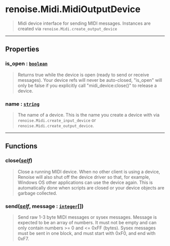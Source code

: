 # renoise.Midi.MidiOutputDevice<a name="renoise.Midi.MidiOutputDevice"></a>  
> Midi device interface for sending MIDI messages.
> Instances are created via `renoise.Midi.create_output_device`  

<!-- toc -->
  

---  
## Properties
### is_open : [`boolean`](../../API/builtins/boolean.md)<a name="is_open"></a>
> Returns true while the device is open (ready to send or receive messages).
> Your device refs will never be auto-closed, "is_open" will only be false if
> you explicitly call "midi_device:close()" to release a device.

### name : [`string`](../../API/builtins/string.md)<a name="name"></a>
> The name of a device. This is the name you create a device with via
> `renoise.Midi.create_input_device` or `renoise.Midi.create_output_device`.

  

---  
## Functions
### close([*self*](../../API/builtins/self.md))<a name="close"></a>
> Close a running MIDI device. When no other client is using a device, Renoise
> will also shut off the device driver so that, for example, Windows OS other
> applications can use the device again. This is automatically done when
> scripts are closed or your device objects are garbage collected.
### send([*self*](../../API/builtins/self.md), message : [`integer`](../../API/builtins/integer.md)[])<a name="send"></a>
> Send raw 1-3 byte MIDI messages or sysex messages. Message is expected
> to be an array of numbers. It must not be empty and can only contain
> numbers >= 0 and <= 0xFF (bytes). Sysex messages must be sent in one block,
> and must start with 0xF0, and end with 0xF7.  

